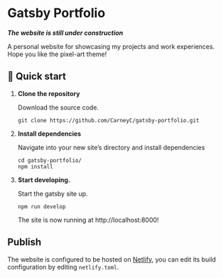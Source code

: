 # Gatsby Portfolio

_**The website is still under construction**_

A personal website for showcasing my projects and work experiences. Hope you like the pixel-art theme!


## 🚀 Quick start

1. **Clone the repository**

    Download the source code.

    ```shell
    git clone https://github.com/CarneyC/gatsby-portfolio.git
    ```
   
2.  **Install dependencies**

    Navigate into your new site’s directory and install dependencies
    
    ```shell
    cd gatsby-portfolio/
    npm install
    ```

3.  **Start developing.**

    Start the gatsby site up.

    ```shell
    npm run develop
    ```
    
    The site is now running at http://localhost:8000!
    
## Publish

The website is configured to be hosted on [Netlify](https://www.netlify.com/), you can edit its build configuration by editing `netlify.toml`.
